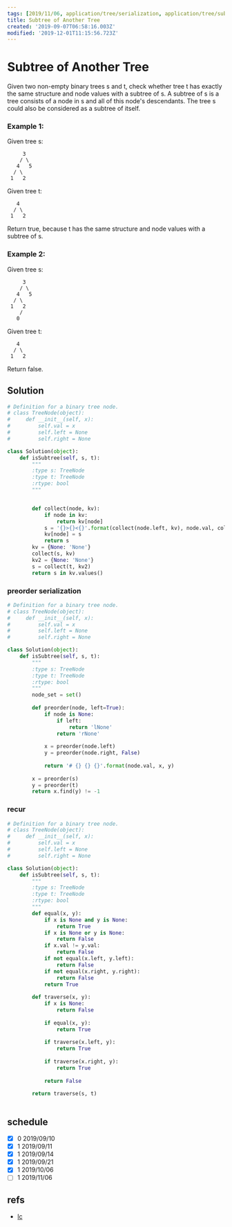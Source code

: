 ```yaml
---
tags: [2019/11/06, application/tree/serialization, application/tree/subtree, data structure/tree, leetcode/572, method/traversal/preorder]
title: Subtree of Another Tree
created: '2019-09-07T06:58:16.003Z'
modified: '2019-12-01T11:15:56.723Z'
---
```


# Subtree of Another Tree

Given two non-empty binary trees s and t, check whether tree t has exactly the same structure and node values with a subtree of s. A subtree of s is a tree consists of a node in s and all of this node's descendants. The tree s could also be considered as a subtree of itself.

### Example 1:

Given tree s:

```
     3
    / \
   4   5
  / \
 1   2
```
Given tree t:

```
   4
  / \
 1   2
```
Return true, because t has the same structure and node values with a subtree of s.

### Example 2:

Given tree s:

```
     3
    / \
   4   5
  / \
 1   2
    /
   0
```
Given tree t:

```
   4
  / \
 1   2
```

Return false.

## Solution

```python
# Definition for a binary tree node.
# class TreeNode(object):
#     def __init__(self, x):
#         self.val = x
#         self.left = None
#         self.right = None

class Solution(object):
    def isSubtree(self, s, t):
        """
        :type s: TreeNode
        :type t: TreeNode
        :rtype: bool
        """


        def collect(node, kv):
            if node in kv:
                return kv[node]
            s = '{}>{}<{}'.format(collect(node.left, kv), node.val, collect(node.right, kv))
            kv[node] = s
            return s
        kv = {None: 'None'}
        collect(s, kv)
        kv2 = {None: 'None'}
        s = collect(t, kv2)
        return s in kv.values()
```

### preorder serialization

```python
# Definition for a binary tree node.
# class TreeNode(object):
#     def __init__(self, x):
#         self.val = x
#         self.left = None
#         self.right = None

class Solution(object):
    def isSubtree(self, s, t):
        """
        :type s: TreeNode
        :type t: TreeNode
        :rtype: bool
        """
        node_set = set()
        
        def preorder(node, left=True):
            if node is None:
                if left:
                    return 'lNone'
                return 'rNone'
            
            x = preorder(node.left)
            y = preorder(node.right, False)
            
            return '# {} {} {}'.format(node.val, x, y)
        
        x = preorder(s)
        y = preorder(t)
        return x.find(y) != -1
```

### recur

```python
# Definition for a binary tree node.
# class TreeNode(object):
#     def __init__(self, x):
#         self.val = x
#         self.left = None
#         self.right = None

class Solution(object):
    def isSubtree(self, s, t):
        """
        :type s: TreeNode
        :type t: TreeNode
        :rtype: bool
        """
        def equal(x, y):
            if x is None and y is None:
                return True
            if x is None or y is None:
                return False
            if x.val != y.val:
                return False
            if not equal(x.left, y.left):
                return False
            if not equal(x.right, y.right):
                return False
            return True
        
        def traverse(x, y):
            if x is None:
                return False
            
            if equal(x, y):
                return True
            
            if traverse(x.left, y):
                return True
            
            if traverse(x.right, y):
                return True
            
            return False
        
        return traverse(s, t)
        
```

## schedule

* [x] 0 2019/09/10
* [x] 1 2019/09/11
* [x] 1 2019/09/14
* [x] 1 2019/09/21
* [x] 1 2019/10/06
* [ ] 1 2019/11/06

## refs

* [lc](https://leetcode.com/problems/subtree-of-another-tree/)
